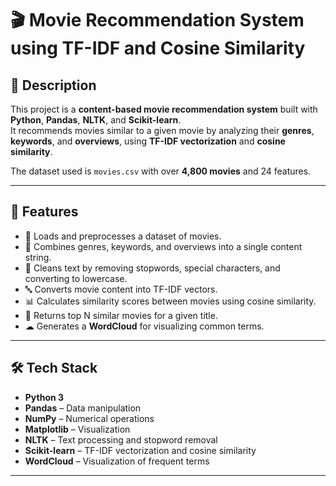 
# 🎬 Movie Recommendation System using TF-IDF and Cosine Similarity

## 📌 Description
This project is a **content-based movie recommendation system** built with **Python**, **Pandas**, **NLTK**, and **Scikit-learn**.  
It recommends movies similar to a given movie by analyzing their **genres**, **keywords**, and **overviews**, using **TF-IDF vectorization** and **cosine similarity**.

The dataset used is `movies.csv` with over **4,800 movies** and 24 features.

---

## 🚀 Features
- 📂 Loads and preprocesses a dataset of movies.
- 📝 Combines genres, keywords, and overviews into a single content string.
- 🧹 Cleans text by removing stopwords, special characters, and converting to lowercase.
- 🔤 Converts movie content into TF-IDF vectors.
- 📊 Calculates similarity scores between movies using cosine similarity.
- 🎯 Returns top N similar movies for a given title.
- ☁ Generates a **WordCloud** for visualizing common terms.

---

## 🛠️ Tech Stack
- **Python 3**
- **Pandas** – Data manipulation
- **NumPy** – Numerical operations
- **Matplotlib** – Visualization
- **NLTK** – Text processing and stopword removal
- **Scikit-learn** – TF-IDF vectorization and cosine similarity
- **WordCloud** – Visualization of frequent terms

---
